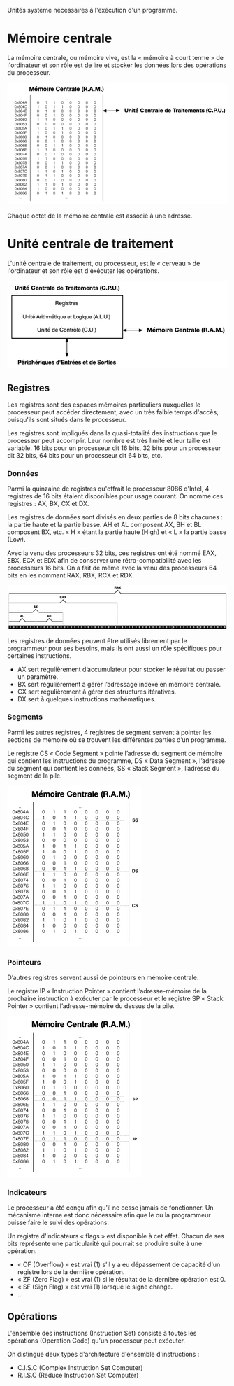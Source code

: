 Unités système nécessaires à l'exécution d'un programme.

# Mémoire centrale

La mémoire centrale, ou mémoire vive, est la « mémoire à court terme » de l'ordinateur et son rôle est de lire et stocker les données lors des opérations du processeur.

![Mémoire](Images/ASM/RAM.png)

Chaque octet de la mémoire centrale est associé à une adresse.

# Unité centrale de traitement

L'unité centrale de traitement, ou processeur, est le « cerveau » de l'ordinateur et son rôle est d'exécuter les opérations.

![Processeur](Images/ASM/CPU.png)

## Registres

Les registres sont des espaces mémoires particuliers auxquelles le processeur peut accéder directement, avec un très faible temps d'accès, puisqu'ils sont situés dans le processeur.

Les registres sont impliqués dans la quasi-totalité des instructions que le processeur peut accomplir. Leur nombre est très limité et leur taille est variable. 16 bits pour un processeur dit 16 bits, 32 bits pour un processeur dit 32 bits, 64 bits pour un processeur dit 64 bits, etc.

### Données

Parmi la quinzaine de registres qu'offrait le processeur 8086 d'Intel, 4 registres de 16 bits étaient disponibles pour usage courant. On nomme ces registres : AX, BX, CX et DX.

Les registres de données sont divisés en deux parties de 8 bits chacunes : la partie haute et la partie basse. AH et AL composent AX, BH et BL composent BX, etc. « H » étant la partie haute (High) et « L » la partie basse (Low).

Avec la venu des processeurs 32 bits, ces registres ont été nommé EAX, EBX, ECX et EDX afin de conserver une rétro-compatibilité avec les processeurs 16 bits. On a fait de même avec la venu des processeurs 64 bits en les nommant RAX, RBX, RCX et RDX.

![Registres](Images/ASM/Registers.png)

Les registres de données peuvent être utilisés librement par le programmeur pour ses besoins, mais ils ont aussi un rôle spécifiques pour certaines instructions.

- AX sert régulièrement d’accumulateur pour stocker le résultat ou passer un paramètre.
- BX sert régulièrement à gérer l’adressage indexé en mémoire centrale.
- CX sert régulièrement à gérer des structures itératives.
- DX sert à quelques instructions mathématiques.

### Segments

Parmi les autres registres, 4 registres de segment servent à pointer les sections de mémoire où se trouvent les différentes parties d’un programme.

Le registre CS « Code Segment » pointe l’adresse du segment de mémoire qui contient les instructions du programme, DS « Data Segment », l’adresse du segment qui contient les données, SS « Stack Segment », l’adresse du segment de la pile.

![Segments](Images/ASM/Segments.png)

### Pointeurs

D’autres registres servent aussi de pointeurs en mémoire centrale.

Le registre IP « Instruction Pointer » contient l’adresse-mémoire de la prochaine instruction à exécuter par le processeur et le registre SP « Stack Pointer » contient l’adresse-mémoire du dessus de la pile.

![Pointeurs](Images/ASM/Pointers.png)

### Indicateurs

Le processeur a été conçu afin qu'il ne cesse jamais de fonctionner. Un mécanisme interne est donc nécessaire afin que le ou la programmeur puisse faire le suivi des opérations.

Un registre d'indicateurs « flags » est disponible à cet effet. Chacun de ses bits représente une particularité qui pourrait se produire suite à une opération.

- « OF (Overflow) » est vrai (1) s'il y a eu dépassement de capacité d'un registre lors de la dernière opération.
- « ZF (Zero Flag) » est vrai (1) si le résultat de la dernière opération est 0.
- « SF (Sign Flag) » est vrai (1) lorsque le signe change.
- ...

## Opérations

L'ensemble des instructions (Instruction Set) consiste à toutes les opérations (Operation Code) qu'un processeur peut exécuter.

On distingue deux types d'architecture d'ensemble d'instructions :

- C.I.S.C (Complex Instruction Set Computer)
- R.I.S.C (Reduce Instruction Set Computer)
